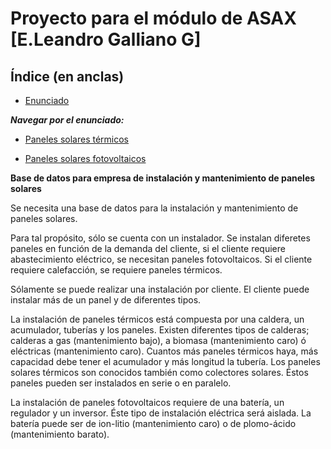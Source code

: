 # Proyecto para el módulo de ASAX [E.Leandro Galliano G]

## Índice (en anclas)

* [Enunciado](#enun)

___Navegar por el enunciado:___

 * [Paneles solares térmicos](#termico)

 * [Paneles solares fotovoltaicos](#fotovoltaico)

**Base de datos para empresa de instalación y mantenimiento de paneles solares**

Se necesita una base de datos para la instalación y mantenimiento de paneles solares.

Para tal propósito, sólo se cuenta con un instalador.
Se instalan diferetes paneles en función de la demanda del cliente, si el cliente requiere abastecimiento eléctrico, se necesitan paneles fotovoltaicos. Si el cliente requiere calefacción, se requiere paneles térmicos.

Sólamente se puede realizar una instalación por cliente.
El cliente puede instalar más de un panel y de diferentes tipos.

La instalación de <a name="termico">paneles térmicos</a> está compuesta por una caldera, un acumulador, tuberías y los paneles.
Existen diferentes tipos de calderas; calderas a gas (mantenimiento bajo), a biomasa (mantenimiento caro) ó eléctricas (mantenimiento caro).
Cuantos más paneles térmicos haya, más capacidad debe tener el acumulador y más longitud la tubería.
Los paneles solares térmicos son conocidos también como colectores solares. Éstos paneles pueden ser instalados en serie o en paralelo.

La instalación de <a name="fotovoltaico">paneles fotovoltaicos</a> requiere de una batería, un regulador y un inversor. Éste tipo de instalación eléctrica será aislada.
La batería puede ser de ion-litio (mantenimiento caro) o de plomo-ácido (mantenimiento barato).
